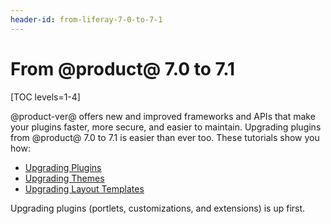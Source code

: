 ```yaml
---
header-id: from-liferay-7-0-to-7-1
---
```


# From @product@ 7.0 to 7.1

[TOC levels=1-4]

@product-ver@ offers new and improved frameworks and APIs that make your plugins
faster, more secure, and easier to maintain. Upgrading plugins from @product@
7.0 to 7.1 is easier than ever too. These tutorials show you how:

- [Upgrading Plugins](/docs/7-1/tutorials/-/knowledge_base/t/upgrading-plugins-from-liferay-7-0-to-7-1)
- [Upgrading Themes](/docs/7-1/tutorials/-/knowledge_base/t/upgrading-7-0-themes-to-7-1)
- [Upgrading Layout Templates](/docs/7-1/tutorials/-/knowledge_base/t/upgrading-7-0-layout-templates-to-7-1)

Upgrading plugins (portlets, customizations, and extensions) is up first. 
